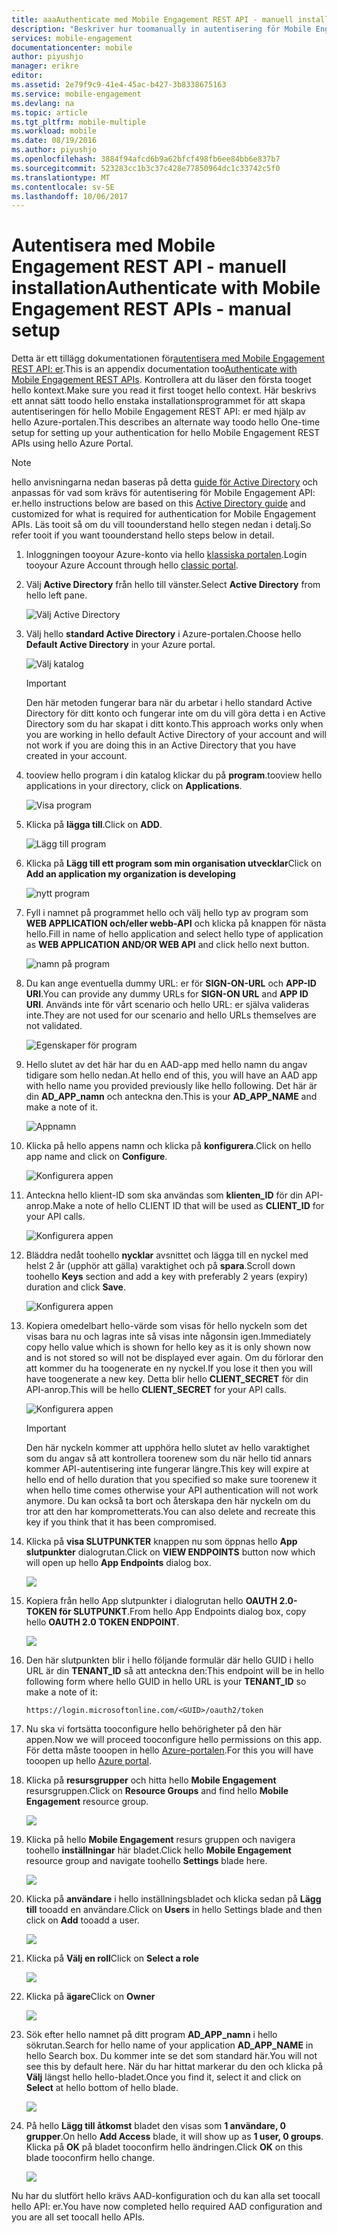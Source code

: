 ```yaml
---
title: aaaAuthenticate med Mobile Engagement REST API - manuell installation
description: "Beskriver hur toomanually in autentisering för Mobile Engagement REST API: er"
services: mobile-engagement
documentationcenter: mobile
author: piyushjo
manager: erikre
editor: 
ms.assetid: 2e79f9c9-41e4-45ac-b427-3b8338675163
ms.service: mobile-engagement
ms.devlang: na
ms.topic: article
ms.tgt_pltfrm: mobile-multiple
ms.workload: mobile
ms.date: 08/19/2016
ms.author: piyushjo
ms.openlocfilehash: 3884f94afcd6b9a62bfcf498fb6ee84bb6e837b7
ms.sourcegitcommit: 523283cc1b3c37c428e77850964dc1c33742c5f0
ms.translationtype: MT
ms.contentlocale: sv-SE
ms.lasthandoff: 10/06/2017
---
```

# <a name="authenticate-with-mobile-engagement-rest-apis---manual-setup"></a><span data-ttu-id="d429f-103">Autentisera med Mobile Engagement REST API - manuell installation</span><span class="sxs-lookup"><span data-stu-id="d429f-103">Authenticate with Mobile Engagement REST APIs - manual setup</span></span>
<span data-ttu-id="d429f-104">Detta är ett tillägg dokumentationen för[autentisera med Mobile Engagement REST API: er](mobile-engagement-api-authentication.md).</span><span class="sxs-lookup"><span data-stu-id="d429f-104">This is an appendix documentation too[Authenticate with Mobile Engagement REST APIs](mobile-engagement-api-authentication.md).</span></span> <span data-ttu-id="d429f-105">Kontrollera att du läser den första tooget hello kontext.</span><span class="sxs-lookup"><span data-stu-id="d429f-105">Make sure you read it first tooget hello context.</span></span> <span data-ttu-id="d429f-106">Här beskrivs ett annat sätt toodo hello enstaka installationsprogrammet för att skapa autentiseringen för hello Mobile Engagement REST API: er med hjälp av hello Azure-portalen.</span><span class="sxs-lookup"><span data-stu-id="d429f-106">This describes an alternate way toodo hello One-time setup for setting up your authentication for hello Mobile Engagement REST APIs using hello Azure Portal.</span></span> 

> [!NOTE]
> <span data-ttu-id="d429f-107">hello anvisningarna nedan baseras på detta [guide för Active Directory](../azure-resource-manager/resource-group-create-service-principal-portal.md) och anpassas för vad som krävs för autentisering för Mobile Engagement API: er.</span><span class="sxs-lookup"><span data-stu-id="d429f-107">hello instructions below are based on this [Active Directory guide](../azure-resource-manager/resource-group-create-service-principal-portal.md) and customized for what is required for authentication for Mobile Engagement APIs.</span></span> <span data-ttu-id="d429f-108">Läs tooit så om du vill toounderstand hello stegen nedan i detalj.</span><span class="sxs-lookup"><span data-stu-id="d429f-108">So refer tooit if you want toounderstand hello steps below in detail.</span></span> 
> 
> 

1. <span data-ttu-id="d429f-109">Inloggningen tooyour Azure-konto via hello [klassiska portalen](https://manage.windowsazure.com/).</span><span class="sxs-lookup"><span data-stu-id="d429f-109">Login tooyour Azure Account through hello [classic portal](https://manage.windowsazure.com/).</span></span>
2. <span data-ttu-id="d429f-110">Välj **Active Directory** från hello till vänster.</span><span class="sxs-lookup"><span data-stu-id="d429f-110">Select **Active Directory** from hello left pane.</span></span>
   
     ![Välj Active Directory][1]
3. <span data-ttu-id="d429f-112">Välj hello **standard Active Directory** i Azure-portalen.</span><span class="sxs-lookup"><span data-stu-id="d429f-112">Choose hello **Default Active Directory** in your Azure portal.</span></span> 
   
     ![Välj katalog][2]
   
   > [!IMPORTANT]
   > <span data-ttu-id="d429f-114">Den här metoden fungerar bara när du arbetar i hello standard Active Directory för ditt konto och fungerar inte om du vill göra detta i en Active Directory som du har skapat i ditt konto.</span><span class="sxs-lookup"><span data-stu-id="d429f-114">This approach works only when you are working in hello default Active Directory of your account and will not work if you are doing this in an Active Directory that you have created in your account.</span></span> 
   > 
   > 
4. <span data-ttu-id="d429f-115">tooview hello program i din katalog klickar du på **program**.</span><span class="sxs-lookup"><span data-stu-id="d429f-115">tooview hello applications in your directory, click on **Applications**.</span></span>
   
     ![Visa program][3]
5. <span data-ttu-id="d429f-117">Klicka på **lägga till**.</span><span class="sxs-lookup"><span data-stu-id="d429f-117">Click on **ADD**.</span></span> 
   
     ![Lägg till program][4]
6. <span data-ttu-id="d429f-119">Klicka på **Lägg till ett program som min organisation utvecklar**</span><span class="sxs-lookup"><span data-stu-id="d429f-119">Click on **Add an application my organization is developing**</span></span>
   
     ![nytt program][5]
7. <span data-ttu-id="d429f-121">Fyll i namnet på programmet hello och välj hello typ av program som **WEB APPLICATION och/eller webb-API** och klicka på knappen för nästa hello.</span><span class="sxs-lookup"><span data-stu-id="d429f-121">Fill in name of hello application and select hello type of application as **WEB APPLICATION AND/OR WEB API** and click hello next button.</span></span>
   
     ![namn på program][6]
8. <span data-ttu-id="d429f-123">Du kan ange eventuella dummy URL: er för **SIGN-ON-URL** och **APP-ID URI**.</span><span class="sxs-lookup"><span data-stu-id="d429f-123">You can provide any dummy URLs for **SIGN-ON URL** and **APP ID URI**.</span></span> <span data-ttu-id="d429f-124">Används inte för vårt scenario och hello URL: er själva valideras inte.</span><span class="sxs-lookup"><span data-stu-id="d429f-124">They are not used for our scenario and hello URLs themselves are not validated.</span></span>  
   
     ![Egenskaper för program][7]
9. <span data-ttu-id="d429f-126">Hello slutet av det här har du en AAD-app med hello namn du angav tidigare som hello nedan.</span><span class="sxs-lookup"><span data-stu-id="d429f-126">At hello end of this, you will have an AAD app with hello name you provided previously like hello following.</span></span> <span data-ttu-id="d429f-127">Det här är din **AD\_APP\_namn** och anteckna den.</span><span class="sxs-lookup"><span data-stu-id="d429f-127">This is your **AD\_APP\_NAME** and make a note of it.</span></span>  
   
     ![Appnamn][8]
10. <span data-ttu-id="d429f-129">Klicka på hello appens namn och klicka på **konfigurera**.</span><span class="sxs-lookup"><span data-stu-id="d429f-129">Click on hello app name and click on **Configure**.</span></span>
    
      ![Konfigurera appen][9]
11. <span data-ttu-id="d429f-131">Anteckna hello klient-ID som ska användas som **klienten\_ID** för din API-anrop.</span><span class="sxs-lookup"><span data-stu-id="d429f-131">Make a note of hello CLIENT ID that will be used as **CLIENT\_ID** for your API calls.</span></span> 
    
     ![Konfigurera appen][10]
12. <span data-ttu-id="d429f-133">Bläddra nedåt toohello **nycklar** avsnittet och lägga till en nyckel med helst 2 år (upphör att gälla) varaktighet och på **spara**.</span><span class="sxs-lookup"><span data-stu-id="d429f-133">Scroll down toohello **Keys** section and add a key with preferably 2 years (expiry) duration and click **Save**.</span></span> 
    
     ![Konfigurera appen][11]
13. <span data-ttu-id="d429f-135">Kopiera omedelbart hello-värde som visas för hello nyckeln som det visas bara nu och lagras inte så visas inte någonsin igen.</span><span class="sxs-lookup"><span data-stu-id="d429f-135">Immediately copy hello value which is shown for hello key as it is only shown now and is not stored so will not be displayed ever again.</span></span> <span data-ttu-id="d429f-136">Om du förlorar den att kommer du ha toogenerate en ny nyckel.</span><span class="sxs-lookup"><span data-stu-id="d429f-136">If you lose it then you will have toogenerate a new key.</span></span> <span data-ttu-id="d429f-137">Detta blir hello **CLIENT_SECRET** för din API-anrop.</span><span class="sxs-lookup"><span data-stu-id="d429f-137">This will be hello **CLIENT_SECRET** for your API calls.</span></span> 
    
     ![Konfigurera appen][12]
    
    > [!IMPORTANT]
    > <span data-ttu-id="d429f-139">Den här nyckeln kommer att upphöra hello slutet av hello varaktighet som du angav så att kontrollera toorenew som du när hello tid annars kommer API-autentisering inte fungerar längre.</span><span class="sxs-lookup"><span data-stu-id="d429f-139">This key will expire at hello end of hello duration that you specified so make sure toorenew it when hello time comes otherwise your API authentication will not work anymore.</span></span> <span data-ttu-id="d429f-140">Du kan också ta bort och återskapa den här nyckeln om du tror att den har komprometterats.</span><span class="sxs-lookup"><span data-stu-id="d429f-140">You can also delete and recreate this key if you think that it has been compromised.</span></span>
    > 
    > 
14. <span data-ttu-id="d429f-141">Klicka på **visa SLUTPUNKTER** knappen nu som öppnas hello **App slutpunkter** dialogrutan.</span><span class="sxs-lookup"><span data-stu-id="d429f-141">Click on **VIEW ENDPOINTS** button now which will open up hello **App Endpoints** dialog box.</span></span> 
    
    ![][13]
15. <span data-ttu-id="d429f-142">Kopiera från hello App slutpunkter i dialogrutan hello **OAUTH 2.0-TOKEN för SLUTPUNKT**.</span><span class="sxs-lookup"><span data-stu-id="d429f-142">From hello App Endpoints dialog box, copy hello **OAUTH 2.0 TOKEN ENDPOINT**.</span></span> 
    
    ![][14]
16. <span data-ttu-id="d429f-143">Den här slutpunkten blir i hello följande formulär där hello GUID i hello URL är din **TENANT_ID** så att anteckna den:</span><span class="sxs-lookup"><span data-stu-id="d429f-143">This endpoint will be in hello following form where hello GUID in hello URL is your **TENANT_ID** so make a note of it:</span></span> 
    
        https://login.microsoftonline.com/<GUID>/oauth2/token
17. <span data-ttu-id="d429f-144">Nu ska vi fortsätta tooconfigure hello behörigheter på den här appen.</span><span class="sxs-lookup"><span data-stu-id="d429f-144">Now we will proceed tooconfigure hello permissions on this app.</span></span> <span data-ttu-id="d429f-145">För detta måste tooopen in hello [Azure-portalen](https://portal.azure.com).</span><span class="sxs-lookup"><span data-stu-id="d429f-145">For this you will have tooopen up hello [Azure portal](https://portal.azure.com).</span></span> 
18. <span data-ttu-id="d429f-146">Klicka på **resursgrupper** och hitta hello **Mobile Engagement** resursgruppen.</span><span class="sxs-lookup"><span data-stu-id="d429f-146">Click on **Resource Groups** and find hello **Mobile Engagement** resource group.</span></span>  
    
    ![][15]
19. <span data-ttu-id="d429f-147">Klicka på hello **Mobile Engagement** resurs gruppen och navigera toohello **inställningar** här bladet.</span><span class="sxs-lookup"><span data-stu-id="d429f-147">Click hello **Mobile Engagement** resource group and navigate toohello **Settings** blade here.</span></span> 
    
    ![][16]
20. <span data-ttu-id="d429f-148">Klicka på **användare** i hello inställningsbladet och klicka sedan på **Lägg till** tooadd en användare.</span><span class="sxs-lookup"><span data-stu-id="d429f-148">Click on **Users** in hello Settings blade and then click on **Add** tooadd a user.</span></span> 
    
    ![][17]
21. <span data-ttu-id="d429f-149">Klicka på **Välj en roll**</span><span class="sxs-lookup"><span data-stu-id="d429f-149">Click on **Select a role**</span></span>
    
    ![][18]
22. <span data-ttu-id="d429f-150">Klicka på **ägare**</span><span class="sxs-lookup"><span data-stu-id="d429f-150">Click on **Owner**</span></span>
    
    ![][19]
23. <span data-ttu-id="d429f-151">Sök efter hello namnet på ditt program **AD\_APP\_namn** i hello sökrutan.</span><span class="sxs-lookup"><span data-stu-id="d429f-151">Search for hello name of your application **AD\_APP\_NAME** in hello Search box.</span></span> <span data-ttu-id="d429f-152">Du kommer inte se det som standard här.</span><span class="sxs-lookup"><span data-stu-id="d429f-152">You will not see this by default here.</span></span> <span data-ttu-id="d429f-153">När du har hittat markerar du den och klicka på **Välj** längst hello hello-bladet.</span><span class="sxs-lookup"><span data-stu-id="d429f-153">Once you find it, select it and click on **Select** at hello bottom of hello blade.</span></span> 
    
    ![][20]
24. <span data-ttu-id="d429f-154">På hello **Lägg till åtkomst** bladet den visas som **1 användare, 0 grupper**.</span><span class="sxs-lookup"><span data-stu-id="d429f-154">On hello **Add Access** blade, it will show up as **1 user, 0 groups**.</span></span> <span data-ttu-id="d429f-155">Klicka på **OK** på bladet tooconfirm hello ändringen.</span><span class="sxs-lookup"><span data-stu-id="d429f-155">Click **OK** on this blade tooconfirm hello change.</span></span> 
    
    ![][21]

<span data-ttu-id="d429f-156">Nu har du slutfört hello krävs AAD-konfiguration och du kan alla set toocall hello API: er.</span><span class="sxs-lookup"><span data-stu-id="d429f-156">You have now completed hello required AAD configuration and you are all set toocall hello APIs.</span></span> 

<!-- Images -->
[1]: ./media/mobile-engagement-api-authentication-manual/active-directory.png
[2]: ./media/mobile-engagement-api-authentication-manual/active-directory-details.png
[3]: ./media/mobile-engagement-api-authentication-manual/view-applications.png
[4]: ./media/mobile-engagement-api-authentication-manual/add-icon.png
[5]: ./media/mobile-engagement-api-authentication-manual/what-do-you-want-to-do.png
[6]: ./media/mobile-engagement-api-authentication-manual/tell-us-about-your-application.png
[7]: ./media/mobile-engagement-api-authentication-manual/app-properties.png
[8]: ./media/mobile-engagement-api-authentication-manual/aad-app.png
[9]: ./media/mobile-engagement-api-authentication-manual/configure-menu.png
[10]: ./media/mobile-engagement-api-authentication-manual/client-id.png
[11]: ./media/mobile-engagement-api-authentication-manual/client_secret.png
[12]: ./media/mobile-engagement-api-authentication-manual/keys.png
[13]: ./media/mobile-engagement-api-authentication-manual/view-endpoints.png
[14]: ./media/mobile-engagement-api-authentication-manual/app-endpoints.png
[15]: ./media/mobile-engagement-api-authentication-manual/resource-groups.png
[16]: ./media/mobile-engagement-api-authentication-manual/resource-groups-settings.png
[17]: ./media/mobile-engagement-api-authentication-manual/add-users.png
[18]: ./media/mobile-engagement-api-authentication-manual/add-role.png
[19]: ./media/mobile-engagement-api-authentication-manual/select-role.png
[20]: ./media/mobile-engagement-api-authentication-manual/add-user-select.png
[21]: ./media/mobile-engagement-api-authentication-manual/add-access-final.png



